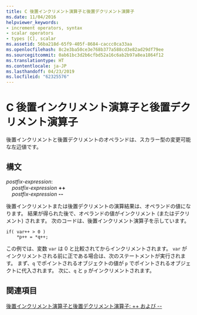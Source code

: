 ```yaml
---
title: C 後置インクリメント演算子と後置デクリメント演算子
ms.date: 11/04/2016
helpviewer_keywords:
- increment operators, syntax
- scalar operators
- types [C], scalar
ms.assetid: 56ba218d-65f9-405f-8684-caccc0ca33aa
ms.openlocfilehash: 8c2e3ba50ce3e768b377a588cd3e82ad29df79ee
ms.sourcegitcommit: 0ab61bc3d2b6cfbd52a16c6ab2b97a8ea1864f12
ms.translationtype: HT
ms.contentlocale: ja-JP
ms.lasthandoff: 04/23/2019
ms.locfileid: "62325576"
---
```

# <a name="c-postfix-increment-and-decrement-operators"></a>C 後置インクリメント演算子と後置デクリメント演算子

後置インクリメントと後置デクリメントのオペランドは、スカラー型の変更可能な左辺値です。

## <a name="syntax"></a>構文

*postfix-expression*:<br/>
&nbsp;&nbsp;&nbsp;&nbsp;*postfix-expression*  **++**<br/>
&nbsp;&nbsp;&nbsp;&nbsp;*postfix-expression*  **--**

後置インクリメントまたは後置デクリメントの演算結果は、オペランドの値になります。 結果が得られた後で、オペランドの値がインクリメント (またはデクリメント) されます。 次のコードは、後置インクリメント演算子を示しています。

```
if( var++ > 0 )
    *p++ = *q++;
```

この例では、変数 `var` は 0 と比較されてからインクリメントされます。 `var` がインクリメントされる前に正である場合は、次のステートメントが実行されます。 まず、`q` でポイントされるオブジェクトの値が `p` でポイントされるオブジェクトに代入されます。 次に、`q` と `p` がインクリメントされます。

## <a name="see-also"></a>関連項目

[後置インクリメント演算子と後置デクリメント演算子: ++ および --](../cpp/postfix-increment-and-decrement-operators-increment-and-decrement.md)
